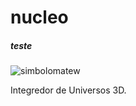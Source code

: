 # nucleo

##### teste

![simbolomatew](https://user-images.githubusercontent.com/24817724/187163783-757b3665-3170-476c-b2e8-430ca2b2d7cd.png)



Integredor de Universos 3D.
